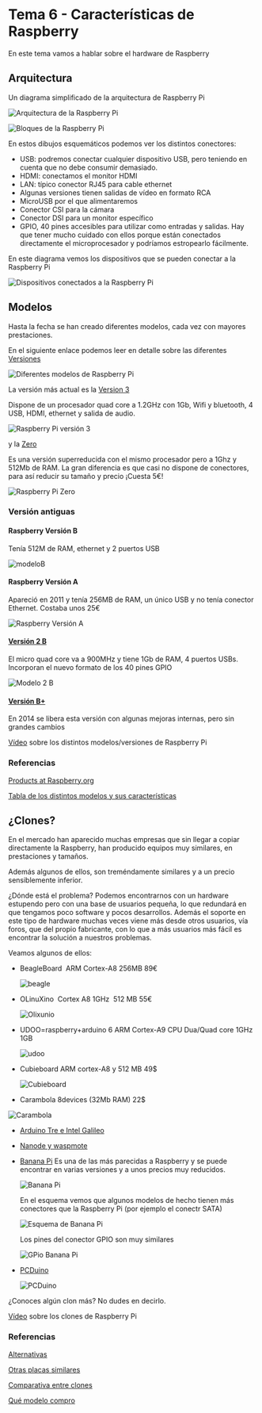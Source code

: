 # Tema 6 - Características de Raspberry

En este tema vamos a hablar sobre el hardware de Raspberry

## Arquitectura

Un diagrama simplificado de la arquitectura de Raspberry Pi

![Arquitectura de la Raspberry Pi](./images/bloques.png)


![Bloques de la Raspberry Pi](./images/Raspberry-Pi-3.jpg)

En estos dibujos esquemáticos podemos ver los distintos conectores:

* USB: podremos conectar cualquier dispositivo USB, pero teniendo en cuenta que no debe consumir demasiado.
* HDMI: conectamos el monitor HDMI
* LAN: típico conector RJ45 para cable ethernet
* Algunas versiones tienen salidas de vídeo en formato RCA
* MicroUSB por el que alimentaremos
* Conector CSI para la cámara
* Conector DSI para un monitor específico
* GPIO, 40 pines accesibles para utilizar como entradas y salidas. Hay que tener mucho cuidado con ellos porque están conectados directamente el microprocesador y podríamos estropearlo fácilmente.

En este diagrama vemos los dispositivos que se pueden conectar a la Raspberry Pi

![Dispositivos conectados a la Raspberry Pi](./images/raspberrypi-connections.jpg)

## Modelos

Hasta la fecha se han creado diferentes modelos, cada vez con mayores prestaciones.

En el siguiente enlace podemos leer en detalle sobre las diferentes  [Versiones](https://www.raspberrypi.org/documentation/hardware/raspberrypi/models/README.md)

![Diferentes modelos de Raspberry Pi](images/raspberry-pi-models.jpg)

La versión más actual es la [Version 3](https://www.raspberrypi.org/products/raspberry-pi-3-model-b/)

Dispone de un procesador quad core a 1.2GHz con 1Gb, Wifi y bluetooth, 4 USB, HDMI, ethernet y salida de audio.

![Raspberry Pi versión 3](https://www.raspberrypi.org/app/uploads/2016/02/Raspberry-Pi-3-top-down-web.jpg)

y la [Zero](https://www.raspberrypi.org/products/pi-zero/)

Es una versión superreducida con el mismo procesador pero a 1Ghz y  512Mb de RAM. La gran diferencia es que casi no dispone de conectores, para así reducir su tamaño y precio ¡Cuesta 5€!

![Raspberry Pi Zero](https://www.raspberrypi.org/app/uploads/2016/02/Raspberry-Pi-Zero-web.jpg)

### Versión antiguas



#### Raspberry Versión B
Tenía 512M de RAM, ethernet y 2 puertos USB

![modeloB](./images/ModeloB.jpg)

#### Raspberry Versión A
Apareció en 2011 y tenía 256MB de RAM, un único USB y no tenía conector Ethernet. Costaba unos 25€

![Raspberry Versión A](https://upload.wikimedia.org/wikipedia/commons/thumb/4/45/Raspberry_Pi_-_Model_A.jpg/220px-Raspberry_Pi_-_Model_A.jpg)

#### [Versión 2 B](https://www.raspberrypi.org/products/raspberry-pi-2-model-b/)

El micro quad core va a 900MHz  y tiene 1Gb de RAM, 4 puertos USBs. Incorporan el nuevo formato de los 40 pines GPIO

![Modelo 2 B](https://upload.wikimedia.org/wikipedia/commons/thumb/c/c7/Raspberry_Pi_2_Model_B_v1.1_top_new.jpg/220px-Raspberry_Pi_2_Model_B_v1.1_top_new.jpg)

#### [Versión B+](https://www.raspberrypi.org/documentation/hardware/raspberrypi/models/README.md#modelbplus)

En 2014 se libera esta versión con algunas mejoras internas, pero sin grandes cambios

[Vídeo](https://youtu.be/urPX8uvKWIc) sobre los distintos modelos/versiones de Raspberry Pi


### Referencias

[Products at Raspberry.org](https://www.raspberrypi.org/products/)

[Tabla de los distintos modelos y sus características](https://es.wikipedia.org/wiki/Raspberry_Pi#Especificaciones_t.C3.A9cnicas)

## ¿Clones?

En el mercado han aparecido muchas empresas que sin llegar a copiar directamente la Raspberry, han producido equipos muy similares, en prestaciones y tamaños.

Además algunos de ellos, son treméndamente similares y a un precio sensiblemente inferior.

¿Dónde está el problema? Podemos encontrarnos con un hardware estupendo pero con una base de usuarios pequeña, lo que redundará en que tengamos poco software y pocos desarrollos. Además el soporte en este tipo de hardware muchas veces viene más desde otros usuarios, vía foros, que del propio fabricante, con lo que a más usuarios más fácil es encontrar la solución a nuestros problemas.

Veamos algunos de ellos:

* BeagleBoard  ARM Cortex-A8 256MB 89€

  ![beagle](./images/Beagle.png)


* OLinuXino  Cortex A8 1GHz  512 MB 55€

  ![Olixunio](./images/Olinuxino.png)


* UDOO=raspberry+arduino
6 ARM Cortex-A9 CPU Dua/Quad core 1GHz
1GB

  ![udoo](./images/UDOO.png)

* Cubieboard ARM cortex-A8 y 512 MB 49$

  ![Cubieboard](./images/Cubbieboard.png)

* Carambola 8devices (32Mb RAM) 22$

![Carambola](./images/carambola.png)

* [Arduino Tre e Intel Galileo](http://blog.elcacharreo.com/2013/10/04/nuevos-arduino-galileo-y-tre/)

* [Nanode y waspmote](http://blogthinkbig.com/4-alternativas-arduino-beaglebone-raspberrypi-nanode-waspmote/)

* [Banana Pi](http://www.bananapi.org/) Es una de las más parecidas a Raspberry y se puede encontrar en varias versiones y a unos precios muy reducidos.

  ![Banana Pi](http://3.bp.blogspot.com/-GoEelIoko-w/U2h3F0qXJJI/AAAAAAAAA1M/1XcSOrhLnlk/s1600/BananaPi-A+45degree.jpg)

  En el esquema vemos que algunos modelos de hecho tienen más conectores que la Raspberry Pi (por ejemplo el conectr SATA)

  ![Esquema de Banana Pi](http://1.bp.blogspot.com/-azSvZIIpG34/U8jNKCkvGsI/AAAAAAAAAro/stwR2lJqlnI/s1600/Banana-pi-%E6%AD%A3%E9%9D%A2.png)

  Los pines del conector GPIO son muy similares

  ![GPio Banana Pi](http://3.bp.blogspot.com/-t3ox6yvnWXw/U2h33S-_sGI/AAAAAAAAA1s/LwXUm6z7AmM/s1600/26pins-header.png)

* [PCDuino](http://www.linksprite.com/linksprite-pcduino/)

  ![PCDuino](http://www.linksprite.com/wp-content/uploads/2014/11/IMG_0242.jpg)


¿Conoces algún clon más? No dudes en decirlo.

[Vídeo](https://youtu.be/-4eTGF2BCkg) sobre los clones de Raspberry Pi

### Referencias

[Alternativas](http://blogthinkbig.com/alternativas-raspberry-pi/)

[Otras placas similares](http://en.wikipedia.org/wiki/Raspberry_Pi#See_also)

[Comparativa entre clones](https://learn.adafruit.com/embedded-linux-board-comparison?view=all)

[Qué modelo compro](https://descubrearduino.com/comprar-raspberry-pi/)
